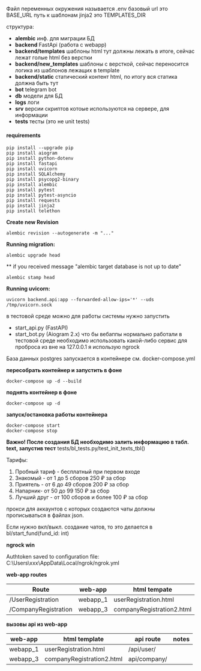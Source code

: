 Файл переменных окружения называется .env
базовый url это BASE_URL
путь к шаблонам jinja2 это TEMPLATES_DIR

структура:
 - **alembic**           инф. для миграции БД
- **backend**            FastApi (работа с webapp)
- **backend/templates**  шаблоны html тут должны лежать в итоге, сейчас лежат голые html без верстки
- **backend/new_templates**  шаблоны с версткой, сейчас переносится логика из шаблонов лежащих в template
- **backend/static**         статический контент html, по итогу вся статика должна быть тут
- **bot**      telegram bot
- **db**       модели для БД
- **logs**     логи
- **srv**      версии скриптов котоые используются на сервере, для информации
- **tests**    тесты (это не unit tests)         

#### requirements
```shell
pip install --upgrade pip
pip install aiogram
pip install python-dotenv
pip install fastapi
pip install uvicorn
pip install SQLAlchemy
pip install psycopg2-binary
pip install alembic
pip install pytest
pip install pytest-asyncio
pip install requests
pip install jinja2
pip install telethon
```

**Create new Revision**
```shell
alembic revision --autogenerate -m "..."
```
**Running migration:**
```shell
alembic upgrade head
```

** if you received message "alembic target database is not up to date"
```shell
alembic stamp head
```

**Running uvicorn:**
```shell
uvicorn backend.api:app --forwarded-allow-ips='*' --uds /tmp/uvicorn.sock
```

в тестовой среде можно для работы системы нужно запустить
 - start_api.py   (FastAPI)
 - start_bot.py   (Aiogram 2.x)
что бы вебаппы нормально работали в тестовой среде необходимо 
использовать какой-либо сервис для проброса из вне на 127.0.0.1
я использую ngrock

База данных postgres запускается в контейнере см. docker-compose.yml

**пересобрать контейнер и запустить в фоне**
```shell
docker-compose up -d --build
```

**поднять контейнер в фоне**
```shell
docker-compose up -d
```

**запуск/остановка работы контейнера**
```shell
docker-compose start
docker-compose stop
```

**Важно! После создания БД необходимо залить информацию в табл. text, запустив тест**
tests/bl_tests.py/test_init_texts_tbl()

Тарифы:
1. Пробный тариф - бесплатный при первом входе
2. Знакомый - от 1 до 5 сборов 250 ₽ за сбор
3. Приятель - от 6 до 49 сборов 200 ₽ за сбор
4. Напарник-  от 50 до 99 150 ₽ за сбор
5. Лучший друг - от 100 сборов и более 100 ₽ за сбор



прокси для аккаунтов с которых создаются чаты должны прописываться
в файлах json.

Если нужно вкл/выкл. создание чатов, то это делается в 
bl/start_fund(fund_id: int)


**ngrock win**

Authtoken saved to configuration file: C:\Users\xxx\AppData\Local/ngrok/ngrok.yml

**web-app routes**

| Route | web-app | html tempate |
| -- | -- | -- |
| /UserRegistration | webapp_1 | userRegistration.html |
| /CompanyRegistration | webapp_3 | companyRegistration2.html |

**вызовы api из web-app**

| web-app | html template | api route   | notes |
| -- | -- | --- | --- |
| webapp_1 | userRegistration.html | /api/user/  |
| webapp_3 | companyRegistration2.html | api/company/ | 

